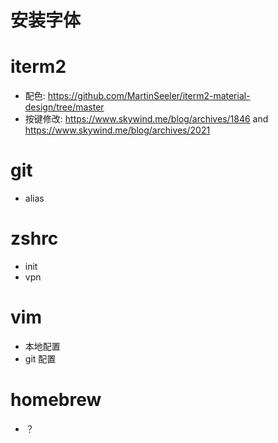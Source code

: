 # 安装字体
# iterm2
- 配色: https://github.com/MartinSeeler/iterm2-material-design/tree/master
- 按键修改: https://www.skywind.me/blog/archives/1846 and https://www.skywind.me/blog/archives/2021
# git
- alias
# zshrc
- init
- vpn
# vim
- 本地配置
- git 配置
# homebrew
- ？
